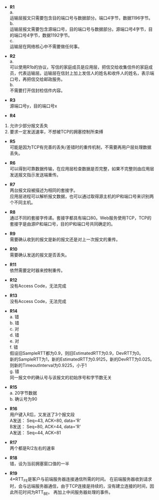 * **R1**  
a.  
运输层报文只需要包含目的端口号与数据部分。端口4字节，数据1196字节。  
b.  
运输层报文需要包含源端口号，目的端口号与数据部分。源端口号4字节，目的端口号4字节，数据1192字节。  
c.  
运输层在网络核心中不需要做任何事。  

* **R2**  
a.  
可以使用R1b的协议，写信的家庭成员是应用层，把信交给收集信件的家庭成员，代表运输层。运输层在信封上加上发信人的姓名和收件人的姓名，表示端口号，再把信交给邮政服务。  
b.  
不需要打开信封检信件内容。  

* **R3**  
源端口号y，目的端口号x  

* **R4**  
1. 允许少部分报文丢失
2. 要求一定发送速率，不想被TCP的拥塞控制所束缚

* **R5**  
可能是因为TCP有完善的丢失/差错时的重传机制，不需要再用户层处理数据丢失。

* **R6**  
可以得到可靠数据传输，在应用层检查数据是否完整，如果不完整则由应用层发送报文指示发送端重传。  

* **R7**  
两台报文段被描述为相同的套接字。  
应用层进程可以解析报文数据，也可以通过取得源主机的IP和端口号来识别两个不同主机。  

* **R8**  
通过不同的套接字传递。套接字都具有端口80。Web服务使用TCP，TCP的套接字是由源IP和端口号，目的IP和端口号共同确定的。

* **R9**  
需要确认收到的报文是新的报文还是对上一次报文的重传。  

* **R10**  
需要确认发送的报文是否丢失。  

* **R11**  
依然需要定时器来控制重传。

* **R12**  
没有Access Code，无法完成  

* **R13**  
没有Access Code，无法完成  

* **R14**  
a. 错  
b. 错  
c. 对  
d. 错  
e. 对  
f. 错  
假设旧SampleRTT都为0.9，则旧EstimatedRTT为0.9，DevRTT为0。  
新的SampleRTT为1，新的EstimatedRTT为0.9125，新的DevRTT为0.025。
则新的TimeoutInterval为0.9225，小于1  
g. 错  
同一报文中的确认号与该报文的初始序号和字节数无关  

* **R15**  
a. 20字节数据  
b. 确认号为90  

* **R16**  
用户键入R后，又发送了3个报文段  
A发送： Seq=43, ACK=80, data='R'  
B发送： Seq=80, ACK=44, data='R'  
A发送： Seq=44, ACK=81  

* **R17**  
两个都是R/2左右的速率  

* **R18**  
错，设为当前拥塞窗口值的一半  

* **R19**  
4*RTT<sub>FE</sub>是客户与前端服务器连接通信所需的时间。
在前端服务器收到请求时，会与远端服务器通信，由于TCP连接是持续的，没有建立连接的时间，因此所花时间为RTT<sub>BE</sub>。
再加上中间服务器处理的事件。  
